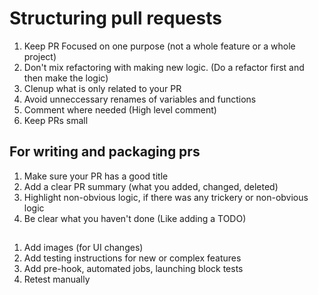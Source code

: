 # Structuring pull requests

1. Keep PR Focused on one purpose (not a whole feature or a whole project)
2. Don't mix refactoring with making new logic. (Do a refactor first and then make the logic)
3. Clenup what is only related to your PR
4. Avoid unneccessary renames of variables and functions
5. Comment where needed (High level comment)
6. Keep PRs small

## For writing and packaging prs

1. Make sure your PR has a good title
2. Add a clear PR summary (what you added, changed, deleted)
3. Highlight non-obvious logic, if there was any trickery or non-obvious logic
4. Be clear what you haven't done (Like adding a TODO)

## 
1. Add images (for UI changes)
2. Add testing instructions for new or complex features
3. Add pre-hook, automated jobs, launching block tests
4. Retest manually